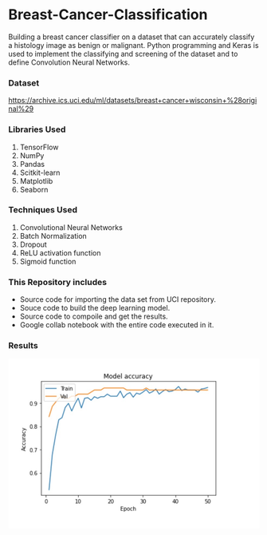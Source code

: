 # Breast-Cancer-Classification
Building a breast cancer classifier on a dataset that can accurately classify a histology image as benign or malignant. Python programming and Keras is used to implement the classifying and screening of the dataset and to define Convolution Neural Networks.

### Dataset
https://archive.ics.uci.edu/ml/datasets/breast+cancer+wisconsin+%28original%29

### Libraries Used
1. TensorFlow
2. NumPy
3. Pandas
4. Scitkit-learn
5. Matplotlib
6. Seaborn

### Techniques Used
1. Convolutional Neural Networks
2. Batch Normalization
3. Dropout
4. ReLU activation function
5. Sigmoid function

### This Repository includes
- Source code for importing the data set from UCI repository.
- Souce code to build the deep learning model.
- Source code to compoile and get the results.
- Google collab notebook with the entire code executed in it.

### Results

![alt text](https://github.com/SunidhiKashyap/Breast-Cancer-Classification/blob/main/ModelAccuracy.jpg?raw=true)
